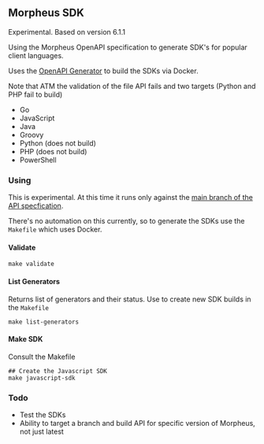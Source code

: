 ## Morpheus SDK

Experimental. Based on version 6.1.1

Using the Morpheus OpenAPI specification to generate SDK's for popular client languages.

Uses the [OpenAPI Generator](https://openapi-generator.tech/) to build the SDKs via Docker.

Note that ATM the validation of the file API fails and two targets (Python and PHP fail to build)

- Go
- JavaScript
- Java
- Groovy
- Python (does not build)
- PHP (does not build)
- PowerShell

### Using

This is experimental. At this time it runs only against the [main branch of the API specfication](https://github.com/gomorpheus/morpheus-openapi).

There's no automation on this currently, so to generate the SDKs use the `Makefile` which uses Docker.

#### Validate

```shell
make validate
```

#### List Generators

Returns list of generators and their status. Use to create new SDK builds in the `Makefile`

```shell
make list-generators
```

#### Make SDK
Consult the Makefile
```shell
## Create the Javascript SDK
make javascript-sdk
```


### Todo
- Test the SDKs
- Ability to target a branch and build API for specific version of Morpheus, not just latest